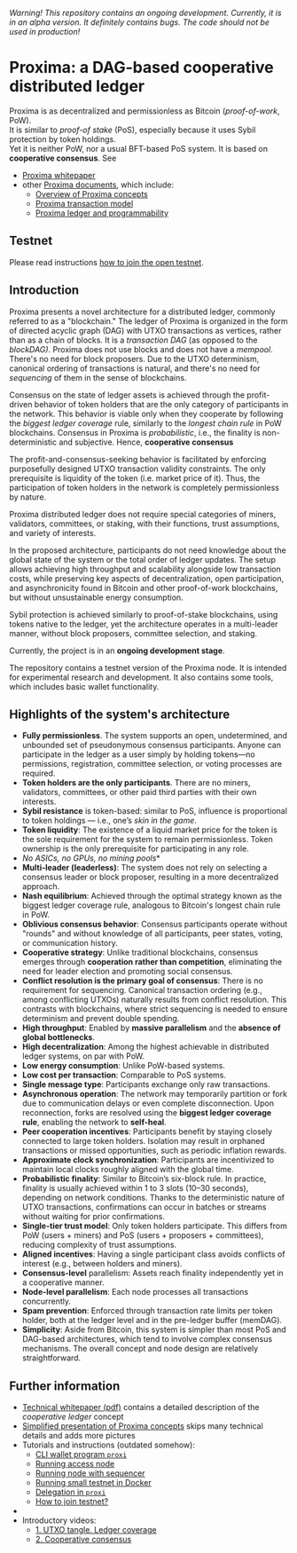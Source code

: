*Warning! This repository contains an ongoing development. Currently, it is in an alpha version. It definitely contains bugs.
The code should not be used in production!*

# Proxima: a DAG-based cooperative distributed ledger
Proxima is as decentralized and permissionless as Bitcoin (*proof-of-work*, PoW). 
<br>It is similar to *proof-of stake* (PoS), especially because it uses Sybil protection by token holdings.
<br>Yet it is neither PoW, nor a usual BFT-based PoS system. It is based on **cooperative consensus**. See 
- [Proxima whitepaper](https://arxiv.org/abs/2411.16456) 
- other [Proxima documents](https://lunfardo314.github.io/), which include:
   - [Overview of Proxima concepts](https://lunfardo314.github.io/#/overview/intro)
   - [Proxima transaction model](https://lunfardo314.github.io/#/txdocs/intro)
   - [Proxima ledger and programmability](https://lunfardo314.github.io/#/ledgerdocs/library)

## Testnet 

Please read instructions [how to join the open testnet](docs/testnet.md).

## Introduction
Proxima presents a novel architecture for a distributed ledger, commonly referred to as a "blockchain." 
The ledger of Proxima is organized in the form of directed acyclic graph (DAG) with UTXO transactions as vertices, 
rather than as a chain of blocks. It is a _transaction DAG_ (as opposed to the _blockDAG)_. Proxima does not use blocks and does not have a _mempool_. 
There's no need for block proposers. Due to the UTXO determinism, canonical ordering of transactions is natural, and there's no need for _sequencing_ of them in the sense of blockchains. 

Consensus on the state of ledger assets is achieved through the profit-driven behavior of token holders that are the only
category of participants in the network. This behavior is viable only when they cooperate by following the _biggest ledger coverage_ rule, 
similarly to the _longest chain rule_ in PoW blockchains. Consensus in Proxima is _probabilistic_, i.e., the finality is non-deterministic and subjective. 
Hence, **cooperative consensus**

The profit-and-consensus-seeking behavior is facilitated by enforcing purposefully designed UTXO transaction validity constraints.
The only prerequisite is liquidity of the token (i.e. market price of it). Thus, the participation of token holders in the network is completely permissionless by nature. 

Proxima distributed ledger does not require special categories of miners, validators, committees, or staking, with their functions, trust assumptions, and variety of interests.

In the proposed architecture, participants do not need knowledge about the global state of the system or the total order of ledger updates. 
The setup allows achieving high throughput and scalability alongside low transaction costs, while preserving key aspects of decentralization, 
open participation, and asynchronicity found in Bitcoin and other proof-of-work blockchains, but without unsustainable energy consumption. 

Sybil protection is achieved similarly to proof-of-stake blockchains, using tokens native to the ledger, yet the architecture operates in a multi-leader manner, 
without block proposers, committee selection, and staking.

Currently, the project is in an **ongoing development stage**. 

The repository contains a testnet version of the Proxima node. It is intended for experimental research and development. 
It also contains some tools, which includes basic wallet functionality.

## Highlights of the system's architecture
* **Fully permissionless**. The system supports an open, undetermined, and unbounded set of pseudonymous consensus participants. Anyone can participate in the ledger as a user simply by holding tokens—no permissions, registration, committee selection, or voting processes are required.
* **Token holders are the only participants**. There are no miners, validators, committees, or other paid third parties with their own interests.
* **Sybil resistance** is token-based: similar to PoS, influence is proportional to token holdings — i.e., one’s _skin in the game_.
* **Token liquidity**: The existence of a liquid market price for the token is the sole requirement for the system to remain permissionless. Token ownership is the only prerequisite for participating in any role. 
* *No ASICs, no GPUs, no mining pools**
* **Multi-leader (leaderless)**: The system does not rely on selecting a consensus leader or block proposer, resulting in a more decentralized approach.
* **Nash equilibrium**: Achieved through the optimal strategy known as the biggest ledger coverage rule, analogous to Bitcoin's longest chain rule in PoW.
* **Oblivious consensus behavior**: Consensus participants operate without "rounds" and without knowledge of all participants, peer states, voting, or communication history.
* **Cooperative strategy**: Unlike traditional blockchains, consensus emerges through **cooperation rather than competition**, eliminating the need for leader election and promoting social consensus.
* **Conflict resolution is the primary goal of consensus**: There is no requirement for sequencing. Canonical transaction ordering (e.g., among conflicting UTXOs) naturally results from conflict resolution. This contrasts with blockchains, where strict sequencing is needed to ensure determinism and prevent double spending. 
* **High throughput**: Enabled by **massive parallelism** and the **absence of global bottlenecks**.
* **High decentralization**: Among the highest achievable in distributed ledger systems, on par with PoW.
* **Low energy consumption**: Unlike PoW-based systems.
* **Low cost per transaction**: Comparable to PoS systems.
* **Single message type**: Participants exchange only raw transactions.
* **Asynchronous operation**: The network may temporarily partition or fork due to communication delays or even complete disconnection. Upon reconnection, forks are resolved using the **biggest ledger coverage rule**, enabling the network to **self-heal**. 
* **Peer cooperation incentives**: Participants benefit by staying closely connected to large token holders. Isolation may result in orphaned transactions or missed opportunities, such as periodic inflation rewards. 
* **Approximate clock synchronization**: Participants are incentivized to maintain local clocks roughly aligned with the global time. 
* **Probabilistic finality**: Similar to Bitcoin’s six-block rule. In practice, finality is usually achieved within 1 to 3 slots (10–30 seconds), depending on network conditions. Thanks to the deterministic nature of UTXO transactions, confirmations can occur in batches or streams without waiting for prior confirmations.
* **Single-tier trust model**: Only token holders participate. This differs from PoW (users + miners) and PoS (users + proposers + committees), reducing complexity of trust assumptions. 
* **Aligned incentives**: Having a single participant class avoids conflicts of interest (e.g., between holders and miners).
* **Consensus-level** parallelism: Assets reach finality independently yet in a cooperative manner.
* **Node-level parallelism**: Each node processes all transactions concurrently.
* **Spam prevention**: Enforced through transaction rate limits per token holder, both at the ledger level and in the pre-ledger buffer (memDAG).
* **Simplicity**: Aside from Bitcoin, this system is simpler than most PoS and DAG-based architectures, which tend to involve complex consensus mechanisms. The overall concept and node design are relatively straightforward. 

## Further information
* [Technical whitepaper (pdf)](https://arxiv.org/abs/2411.16456) contains a detailed description of the *cooperative ledger* concept
* [Simplified presentation of Proxima concepts](https://hackmd.io/@Evaldas/Sy4Gka1DC) skips many technical details and adds more pictures
* Tutorials and instructions (outdated somehow):
  * [CLI wallet program `proxi`](docs/proxi.md)
  * [Running access node](docs/run_access.md)
  * [Running node with sequencer](docs/run_sequencer.md)
  * [Running small testnet in Docker](tests/docker/docker-network.md)
  * [Delegation in `proxi`](docs/delegate.md)
  * [How to join testnet?](docs/testnet.md)
* 
* Introductory videos:
  * [1. UTXO tangle. Ledger coverage](https://youtu.be/CT0_FlW-ObM)
  * [2. Cooperative consensus](https://youtu.be/7N_L6CMyRdo)
